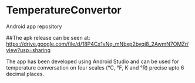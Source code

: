 # TemperatureConvertor
Android app repository

##The apk release can be seen at: https://drive.google.com/file/d/18P4Cx1vNq_mNbxp2byqj8_2AwmN7OMZr/view?usp=sharing

The app has been developed using Android Studio and can be used for temperature conversation on four scales (°C, °F, K and °R) precise upto 6 decimal places.
